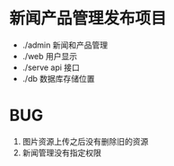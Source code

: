 # 新闻产品管理发布项目

- ./admin 新闻和产品管理
- ./web 用户显示
- ./serve api 接口
- ./db 数据库存储位置

# BUG

1. 图片资源上传之后没有删除旧的资源
2. 新闻管理没有指定权限
